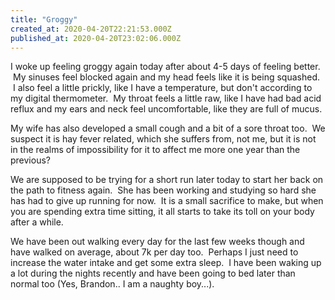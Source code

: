 ```yaml
---
title: "Groggy"
created_at: 2020-04-20T22:21:53.000Z
published_at: 2020-04-20T23:02:06.000Z
---
```

I woke up feeling groggy again today after about 4-5 days of feeling better.  My sinuses feel blocked again and my head feels like it is being squashed.  I also feel a little prickly, like I have a temperature, but don't according to my digital thermometer.  My throat feels a little raw, like I have had bad acid reflux and my ears and neck feel uncomfortable, like they are full of mucus.

My wife has also developed a small cough and a bit of a sore throat too.  We suspect it is hay fever related, which she suffers from, not me, but it is not in the realms of impossibility for it to affect me more one year than the previous?

We are supposed to be trying for a short run later today to start her back on the path to fitness again.  She has been working and studying so hard she has had to give up running for now.  It is a small sacrifice to make, but when you are spending extra time sitting, it all starts to take its toll on your body after a while.

We have been out walking every day for the last few weeks though and have walked on average, about 7k per day too.  Perhaps I just need to increase the water intake and get some extra sleep.  I have been waking up a lot during the nights recently and have been going to bed later than normal too (Yes, Brandon.. I am a naughty boy...).
